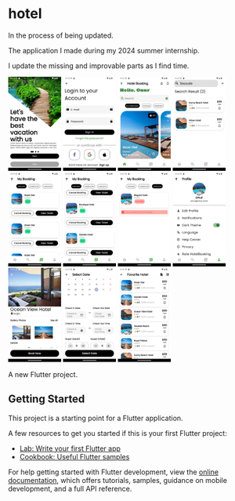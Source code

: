 # hotel

In the process of being updated.

The application I made during my 2024 summer internship.

I update the missing and improvable parts as I find time.

<img src="https://github.com/onurvaroll/HotelBookingApp--Flutter/blob/main/images/Screenshot_1729856641.png" alt="alt text" width="108" height="192">  <img src="https://github.com/onurvaroll/HotelBookingApp--Flutter/blob/main/images/Screenshot_1729856648.png" alt="alt text" width="108" height="192">  <img src="https://github.com/onurvaroll/HotelBookingApp--Flutter/blob/main/images/Screenshot_1729856676.png" alt="alt text" width="108" height="192">  <img src="https://github.com/onurvaroll/HotelBookingApp--Flutter/blob/main/images/Screenshot_1729856692.png" alt="alt text" width="108" height="192">  <img src="https://github.com/onurvaroll/HotelBookingApp--Flutter/blob/main/images/Screenshot_1729856700.png" alt="alt text" width="108" height="192">  <img src="https://github.com/onurvaroll/HotelBookingApp--Flutter/blob/main/images/Screenshot_1729856714.png" alt="alt text" width="108" height="192">  <img src="https://github.com/onurvaroll/HotelBookingApp--Flutter/blob/main/images/Screenshot_1729856717.png" alt="alt text" width="108" height="192">  <img src="https://github.com/onurvaroll/HotelBookingApp--Flutter/blob/main/images/Screenshot_1729856724.png" alt="alt text" width="108" height="192">  <img src="https://github.com/onurvaroll/HotelBookingApp--Flutter/blob/main/images/Screenshot_1729856739.png" alt="alt text" width="108" height="192">  <img src="https://github.com/onurvaroll/HotelBookingApp--Flutter/blob/main/images/Screenshot_1729856760.png" alt="alt text" width="108" height="192">  <img src="https://github.com/onurvaroll/HotelBookingApp--Flutter/blob/main/images/Screenshot_1729856810.png" alt="alt text" width="108" height="192">





A new Flutter project.

## Getting Started

This project is a starting point for a Flutter application.

A few resources to get you started if this is your first Flutter project:

- [Lab: Write your first Flutter app](https://docs.flutter.dev/get-started/codelab)
- [Cookbook: Useful Flutter samples](https://docs.flutter.dev/cookbook)

For help getting started with Flutter development, view the
[online documentation](https://docs.flutter.dev/), which offers tutorials,
samples, guidance on mobile development, and a full API reference.
